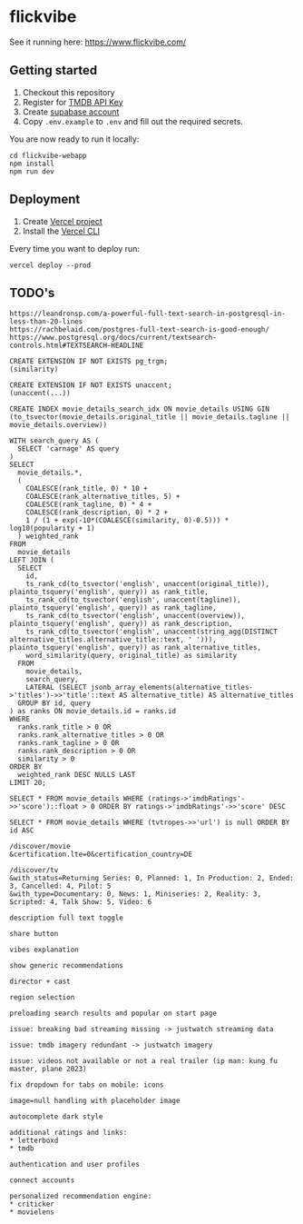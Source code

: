 # flickvibe

See it running here: https://www.flickvibe.com/

## Getting started

1. Checkout this repository
2. Register for [TMDB API Key](https://developers.themoviedb.org/3/getting-started/introduction)
3. Create [supabase account](https://app.supabase.com/)
4. Copy `.env.example` to `.env` and fill out the required secrets.

You are now ready to run it locally:
```shell
cd flickvibe-webapp
npm install
npm run dev
```

## Deployment

1. Create [Vercel project](https://vercel.com/dashboard)
2. Install the [Vercel CLI](https://vercel.com/docs/cli)

Every time you want to deploy run:
```shell
vercel deploy --prod
```


## TODO's
```
https://leandronsp.com/a-powerful-full-text-search-in-postgresql-in-less-than-20-lines
https://rachbelaid.com/postgres-full-text-search-is-good-enough/
https://www.postgresql.org/docs/current/textsearch-controls.html#TEXTSEARCH-HEADLINE

CREATE EXTENSION IF NOT EXISTS pg_trgm;
(similarity)

CREATE EXTENSION IF NOT EXISTS unaccent;
(unaccent(...))

CREATE INDEX movie_details_search_idx ON movie_details USING GIN (to_tsvector(movie_details.original_title || movie_details.tagline || movie_details.overview))

WITH search_query AS (
  SELECT 'carnage' AS query
)
SELECT 
  movie_details.*, 
  (
	COALESCE(rank_title, 0) * 10 + 
	COALESCE(rank_alternative_titles, 5) +
	COALESCE(rank_tagline, 0) * 4 + 
	COALESCE(rank_description, 0) * 2 +
	1 / (1 + exp(-10*(COALESCE(similarity, 0)-0.5))) * log10(popularity + 1)
  ) weighted_rank
FROM 
  movie_details
LEFT JOIN (
  SELECT 
    id, 
    ts_rank_cd(to_tsvector('english', unaccent(original_title)), plainto_tsquery('english', query)) as rank_title, 
    ts_rank_cd(to_tsvector('english', unaccent(tagline)), plainto_tsquery('english', query)) as rank_tagline, 
    ts_rank_cd(to_tsvector('english', unaccent(overview)), plainto_tsquery('english', query)) as rank_description,
	ts_rank_cd(to_tsvector('english', unaccent(string_agg(DISTINCT alternative_titles.alternative_title::text, ' '))), plainto_tsquery('english', query)) as rank_alternative_titles,
    word_similarity(query, original_title) as similarity
  FROM 
    movie_details,
	search_query,
	LATERAL (SELECT jsonb_array_elements(alternative_titles->'titles')->>'title'::text AS alternative_title) AS alternative_titles
  GROUP BY id, query
) as ranks ON movie_details.id = ranks.id
WHERE 
  ranks.rank_title > 0 OR 
  ranks.rank_alternative_titles > 0 OR
  ranks.rank_tagline > 0 OR 
  ranks.rank_description > 0 OR 
  similarity > 0
ORDER BY 
  weighted_rank DESC NULLS LAST 
LIMIT 20;
```

```
SELECT * FROM movie_details WHERE (ratings->'imdbRatings'->>'score')::float > 0 ORDER BY ratings->'imdbRatings'->>'score' DESC

SELECT * FROM movie_details WHERE (tvtropes->>'url') is null ORDER BY id ASC

/discover/movie
&certification.lte=0&certification_country=DE

/discover/tv
&with_status=Returning Series: 0, Planned: 1, In Production: 2, Ended: 3, Cancelled: 4, Pilot: 5
&with_type=Documentary: 0, News: 1, Miniseries: 2, Reality: 3, Scripted: 4, Talk Show: 5, Video: 6

description full text toggle

share button

vibes explanation

show generic recommendations

director + cast

region selection

preloading search results and popular on start page

issue: breaking bad streaming missing -> justwatch streaming data

issue: tmdb imagery redundant -> justwatch imagery

issue: videos not available or not a real trailer (ip man: kung fu master, plane 2023)

fix dropdown for tabs on mobile: icons

image=null handling with placeholder image

autocomplete dark style

additional ratings and links:
* letterboxd
* tmdb

authentication and user profiles

connect accounts

personalized recommendation engine:
* criticker
* movielens
```
